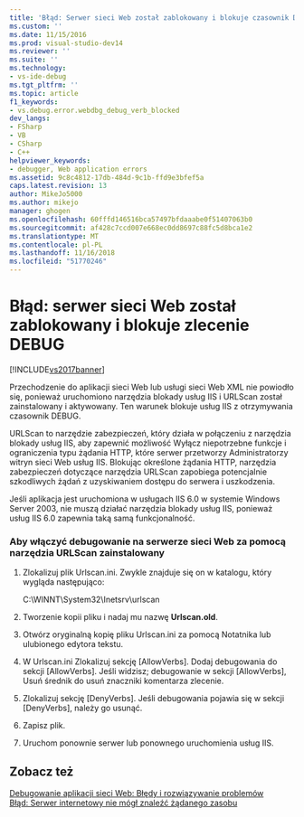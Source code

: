```yaml
---
title: 'Błąd: Serwer sieci Web został zablokowany i blokuje czasownik DEBUG | Dokumentacja firmy Microsoft'
ms.custom: ''
ms.date: 11/15/2016
ms.prod: visual-studio-dev14
ms.reviewer: ''
ms.suite: ''
ms.technology:
- vs-ide-debug
ms.tgt_pltfrm: ''
ms.topic: article
f1_keywords:
- vs.debug.error.webdbg_debug_verb_blocked
dev_langs:
- FSharp
- VB
- CSharp
- C++
helpviewer_keywords:
- debugger, Web application errors
ms.assetid: 9c8c4812-17db-484d-9c1b-ffd9e3bfef5a
caps.latest.revision: 13
author: MikeJo5000
ms.author: mikejo
manager: ghogen
ms.openlocfilehash: 60fffd146516bca57497bfdaaabe0f51407063b0
ms.sourcegitcommit: af428c7ccd007e668ec0dd8697c88fc5d8bca1e2
ms.translationtype: MT
ms.contentlocale: pl-PL
ms.lasthandoff: 11/16/2018
ms.locfileid: "51770246"
---
```

# <a name="error-the-web-server-has-been-locked-down-and-is-blocking-the-debug-verb"></a>Błąd: serwer sieci Web został zablokowany i blokuje zlecenie DEBUG
[!INCLUDE[vs2017banner](../includes/vs2017banner.md)]

Przechodzenie do aplikacji sieci Web lub usługi sieci Web XML nie powiodło się, ponieważ uruchomiono narzędzia blokady usług IIS i URLScan został zainstalowany i aktywowany. Ten warunek blokuje usług IIS z otrzymywania czasownik DEBUG.  
  
 URLScan to narzędzie zabezpieczeń, który działa w połączeniu z narzędzia blokady usług IIS, aby zapewnić możliwość Wyłącz niepotrzebne funkcje i ograniczenia typu żądania HTTP, które serwer przetworzy Administratorzy witryn sieci Web usług IIS. Blokując określone żądania HTTP, narzędzia zabezpieczeń dotyczące narzędzia URLScan zapobiega potencjalnie szkodliwych żądań z uzyskiwaniem dostępu do serwera i uszkodzenia.  
  
 Jeśli aplikacja jest uruchomiona w usługach IIS 6.0 w systemie Windows Server 2003, nie muszą działać narzędzia blokady usług IIS, ponieważ usług IIS 6.0 zapewnia taką samą funkcjonalność.  
  
### <a name="to-enable-debugging-on-a-web-server-with-urlscan-installed"></a>Aby włączyć debugowanie na serwerze sieci Web za pomocą narzędzia URLScan zainstalowany  
  
1.  Zlokalizuj plik Urlscan.ini. Zwykle znajduje się on w katalogu, który wygląda następująco:  
  
     C:\WINNT\System32\Inetsrv\urlscan  
  
2.  Tworzenie kopii pliku i nadaj mu nazwę **Urlscan.old**.  
  
3.  Otwórz oryginalną kopię pliku Urlscan.ini za pomocą Notatnika lub ulubionego edytora tekstu.  
  
4.  W Urlscan.ini Zlokalizuj sekcję [AllowVerbs]. Dodaj debugowania do sekcji [AllowVerbs]. Jeśli widzisz; debugowanie w sekcji [AllowVerbs], Usuń średnik do usuń znaczniki komentarza zlecenie.  
  
5.  Zlokalizuj sekcję [DenyVerbs]. Jeśli debugowania pojawia się w sekcji [DenyVerbs], należy go usunąć.  
  
6.  Zapisz plik.  
  
7.  Uruchom ponownie serwer lub ponownego uruchomienia usług IIS.  
  
## <a name="see-also"></a>Zobacz też  
 [Debugowanie aplikacji sieci Web: Błędy i rozwiązywanie problemów](../debugger/debugging-web-applications-errors-and-troubleshooting.md)   
 [Błąd: Serwer internetowy nie mógł znaleźć żądanego zasobu](../debugger/error-the-web-server-could-not-find-the-requested-resource.md)



